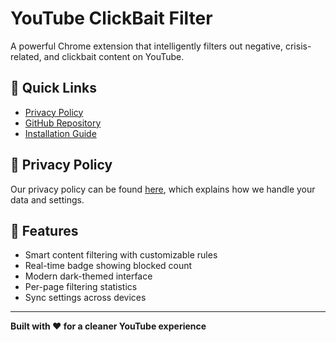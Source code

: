 # YouTube ClickBait Filter

A powerful Chrome extension that intelligently filters out negative, crisis-related, and clickbait content on YouTube.

## 🔗 Quick Links

- [Privacy Policy](PRIVACY_POLICY.md)
- [GitHub Repository](https://github.com/RoryGlenn/YoutubeClickBaitFilter)
- [Installation Guide](../README.md)

## 📄 Privacy Policy

Our privacy policy can be found [here](PRIVACY_POLICY.md), which explains how we handle your data and settings.

## 🚀 Features

- Smart content filtering with customizable rules
- Real-time badge showing blocked count
- Modern dark-themed interface
- Per-page filtering statistics
- Sync settings across devices

---

**Built with ❤️ for a cleaner YouTube experience**
